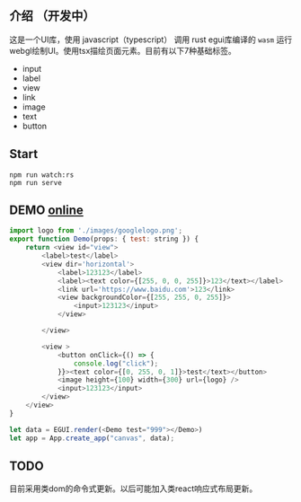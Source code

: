 ## 介绍 （开发中）

这是一个UI库，使用 javascript（typescript） 调用 rust egui库编译的 `wasm` 运行webgl绘制UI。使用tsx描绘页面元素。目前有以下7种基础标签。

* input 
* label
* view
* link
* image
* text
* button

## Start

```
npm run watch:rs
npm run serve
```

## DEMO [online](https://egui-js.vercel.app/)



```javascript
import logo from './images/googlelogo.png';
export function Demo(props: { test: string }) {
    return <view id="view">
        <label>test</label>
        <view dir='horizontal'>
            <label>123123</label>
            <label><text color={[255, 0, 0, 255]}>123</text></label>
            <link url='https://www.baidu.com'>123</link>
            <view backgroundColor={[255, 255, 0, 255]}>
                <input>123123</input>
            </view>

        </view>

        <view >
            <button onClick={() => {
                console.log("click");
            }}><text color={[0, 255, 0, 1]}>test</text></button>
            <image height={100} width={300} url={logo} />
            <input>123123</input>
        </view>
    </view>
}

let data = EGUI.render(<Demo test="999"></Demo>)
let app = App.create_app("canvas", data);
```

## TODO

目前采用类dom的命令式更新。以后可能加入类react响应式布局更新。